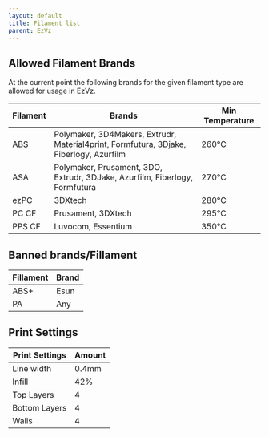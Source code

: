 ```yaml
---
layout: default
title: Filament list
parent: EzVz
---
```


## Allowed Filament Brands

At the current point the following brands for the given filament type are allowed for usage in EzVz.

| Filament | Brands                                                                                 | Min Temperature |
| -------- | -------------------------------------------------------------------------------------- | --------------- |
| ABS      | Polymaker, 3D4Makers, Extrudr, Material4print, Formfutura, 3Djake, Fiberlogy, Azurfilm | 260°C           |
| ASA      | Polymaker, Prusament, 3DO, Extrudr, 3DJake, Azurfilm, Fiberlogy, Formfutura            | 270°C           |
| ezPC     | 3DXtech                                                                                | 280°C           |
| PC CF    | Prusament, 3DXtech                                                                     | 295°C           |
| PPS CF   | Luvocom, Essentium                                                                     | 350°C           |

## Banned brands/Fillament

| Fillament | Brand |
| --------- | ----- |
| ABS+      | Esun  |
| PA        | Any   |

## Print Settings

| Print Settings | Amount |
| -------------- | ------ |
| Line width     | 0.4mm  |
| Infill         | 42%    |
| Top Layers     | 4      |
| Bottom Layers  | 4      |
| Walls          | 4      |

